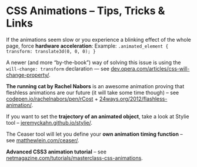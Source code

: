 CSS Animations – Tips, Tricks & Links
=====================================

If the animations seem slow or you experience a blinking effect of the whole
page, force **hardware acceleration**: Example: `.animated_element { transform:
translate3d(0, 0, 0); }`

A newer (and more “by-the-book”) way of solving this issue is using the
`will-change: transform` declaration — see
[dev.opera.com/articles/css-will-change-property/](https://dev.opera.com/articles/css-will-change-property/).

**The running cat by Rachel Nabors** is an awesome animation proving that
fleshless animations are our future (it will take some time though) – see
[codepen.io/rachelnabors/pen/rCost](http://codepen.io/rachelnabors/pen/rCost)
+
[24ways.org/2012/flashless-animation/](http://24ways.org/2012/flashless-animation/).

If you want to set the **trajectory of an animated object**, take a look at
Stylie tool –
[jeremyckahn.github.io/stylie/](http://jeremyckahn.github.io/stylie/).

The Ceaser tool will let you define your **own animation timing function** – see
[matthewlein.com/ceaser/](http://matthewlein.com/ceaser/).

**Advanced CSS3 animation tutorial** – see
[netmagazine.com/tutorials/masterclass-css-animations](http://www.netmagazine.com/tutorials/masterclass-css-animations).
